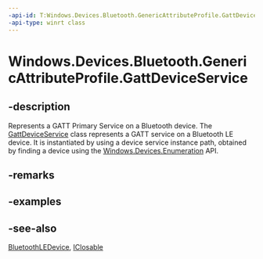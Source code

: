 ----api-id: T:Windows.Devices.Bluetooth.GenericAttributeProfile.GattDeviceService
-api-type: winrt class
---<!-- Class syntax.public class GattDeviceService : Windows.Devices.Bluetooth.GenericAttributeProfile.IGattDeviceService, Windows.Devices.Bluetooth.GenericAttributeProfile.IGattDeviceService2, Windows.Devices.Bluetooth.GenericAttributeProfile.IGattDeviceService3, Windows.Foundation.IClosable--># Windows.Devices.Bluetooth.GenericAttributeProfile.GattDeviceService## -descriptionRepresents a GATT Primary Service on a Bluetooth device. The [GattDeviceService](gattdeviceservice.md) class represents a GATT service on a Bluetooth LE device. It is instantiated by using a device service instance path, obtained by finding a device using the [Windows.Devices.Enumeration](../windows.devices.enumeration/windows_devices_enumeration.md) API.## -remarks## -examples## -see-also[BluetoothLEDevice](../windows.devices.bluetooth/bluetoothledevice.md), [IClosable](../windows.foundation/iclosable.md)